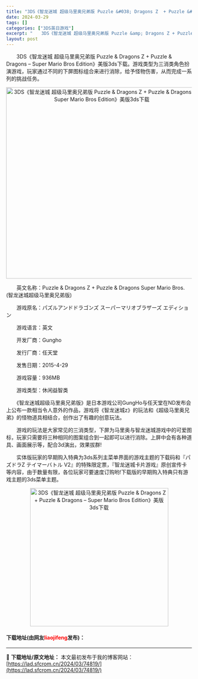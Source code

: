 ```yaml
---
title: "3DS《智龙迷城 超级马里奥兄弟版 Puzzle &#038; Dragons Z  + Puzzle &#038; Dragons – Super Mario Bros Edition》美版3ds下载"
date: 2024-03-29
tags: []
categories: ["3DS英日游戏"]
excerpt: "　　3DS《智龙迷城 超级马里奥兄弟版 Puzzle &amp; Dragons Z + Puzzle &amp; Dragons &ndash; Super Mario Bros Edition》美版3ds下载。游戏类型为三消类角色扮演游戏，玩家通过不同的下屏图标组合来进行消除，给予怪物伤害，从而&hellip;"
layout: post
---
```


 <p>　　3DS《智龙迷城 超级马里奥兄弟版 Puzzle &amp; Dragons Z + Puzzle &amp; Dragons &ndash; Super Mario Bros Edition》美版3ds下载。游戏类型为三消类角色扮演游戏，玩家通过不同的下屏图标组合来进行消除，给予怪物伤害，从而完成一系列的挑战任务。</p> <p align="center"><img align="" border="0" src="https://lad.sfcrom.cn/wp-content/uploads/2024/03/20240329_66062e23662f2.png" width="519" alt="3DS《智龙迷城 超级马里奥兄弟版 Puzzle &amp; Dragons Z  + Puzzle &amp; Dragons – Super Mario Bros Edition》美版3ds下载" /></p> <p>　　英文名称：Puzzle &amp; Dragons Z + Puzzle &amp; Dragons Super Mario Bros. (智龙迷城超级马里奥兄弟版)</p> <p>　　游戏原名：パズルアンドドラゴンズ スーパーマリオブラザーズ エディション</p> <p>　　游戏语言：英文</p> <p>　　开发厂商：Gungho</p> <p>　　发行厂商：任天堂</p> <p>　　发售日期：2015-4-29</p> <p>　　游戏容量：936MB</p> <p>　　游戏类型：休闲益智类</p> <p>　　《智龙迷城超级马里奥兄弟版》是日本游戏公司GungHo与任天堂在ND发布会上公布一款相当令人意外的作品，游戏将《智龙迷城z》的玩法和《超级马里奥兄弟》的怪物道具相结合，创作出了有趣的创意玩法。</p> <p>　　游戏的玩法是大家常见的三消类型，下屏为马里奥与智龙迷城游戏中的可爱图标，玩家只需要将三种相同的图案组合到一起即可以进行消除。上屏中会有各种道具、画面展示等，配合3d演出，效果拔群!</p> <p>　　实体版玩家的早期购入特典为3ds系列主菜单界面的游戏主题的下载码和『パズドラZ テイマーバトル V2』的特殊限定票，『智龙迷城卡片游戏』原创宣传卡等内容，由于数量有限，各位玩家可要速度订购哟!下载版的早期购入特典只有游戏主题的3ds菜单主题。</p> <p align="center"><img align="" border="0" src="https://lad.sfcrom.cn/wp-content/uploads/2024/03/20240329_66062e246ccca.png" width="375" alt="3DS《智龙迷城 超级马里奥兄弟版 Puzzle &amp; Dragons Z  + Puzzle &amp; Dragons – Super Mario Bros Edition》美版3ds下载" /></p> <p><h4>下载地址(由网友<font color="red">liaojifeng</font>发布)：</h4></p> 

---
📖 **下载地址/原文地址：** 本文最初发布于我的博客网站：[https://lad.sfcrom.cn/2024/03/74819/](https://lad.sfcrom.cn/2024/03/74819/)
